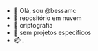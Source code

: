 - 👋 Olá, sou @bessamc
- 👀 repositório em nuvem
- 🌱 criptografia
- 💞️ sem projetos especificos
- 📫 .

<!---
bessamc/bessamc is a ✨ special ✨ repository because its `README.md` (this file) appears on your GitHub profile.
You can click the Preview link to take a look at your changes.
--->
